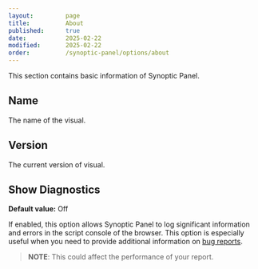 ```yaml
---
layout:         page
title:          About
published:      true
date:           2025-02-22
modified:   	2025-02-22
order:          /synoptic-panel/options/about
---
```

This section contains basic information of Synoptic Panel.

## Name
The name of the visual.

## Version
The current version of visual.

## Show Diagnostics
**Default value:** Off

If enabled, this option allows Synoptic Panel to log significant information and errors in the script console of the browser. This option is especially useful when you need to provide additional information on [bug reports](../../../issues/support.md#diagnostic-data).

> **NOTE**: This could affect the performance of your report.